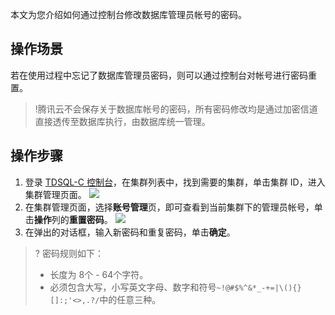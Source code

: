 
本文为您介绍如何通过控制台修改数据库管理员帐号的密码。

## 操作场景
若在使用过程中忘记了数据库管理员密码，则可以通过控制台对帐号进行密码重置。
>!腾讯云不会保存关于数据库帐号的密码，所有密码修改均是通过加密信道直接透传至数据库执行，由数据库统一管理。

## 操作步骤
1. 登录 [TDSQL-C 控制台](https://console.cloud.tencent.com/cynosdb?dbType=POSTGRESQL)，在集群列表中，找到需要的集群，单击集群 ID，进入集群管理页面。
![](https://qcloudimg.tencent-cloud.cn/raw/983260f9f638895e3f6be07ce2ab1ff9.png)
2. 在集群管理页面，选择**账号管理**页，即可查看到当前集群下的管理员帐号，单击**操作**列的**重置密码**。
![](https://qcloudimg.tencent-cloud.cn/raw/4170ec4ad4ee2a7d8e76c4989aff8cfd.png)
3. 在弹出的对话框，输入新密码和重复密码，单击**确定**。
>? 密码规则如下：
>- 长度为 8个 - 64个字符。
>- 必须包含大写，小写英文字母、数字和符号`~!@#$%^&*_-+=|\(){}[]:;'<>,.?/`中的任意三种。
>

